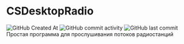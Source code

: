 # CSDesktopRadio
![GitHub Created At](https://img.shields.io/github/created-at/ivanal20/cs-desktop-radio?style=flat-square)
![GitHub commit activity](https://img.shields.io/github/commit-activity/t/ivanal20/cs-desktop-radio?style=flat-square)
![GitHub last commit](https://img.shields.io/github/last-commit/ivanal20/cs-desktop-radio?style=flat-square)<br>
Простая программа для прослушивания потоков радиостанций
